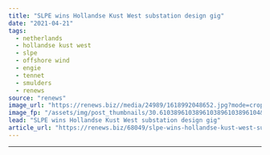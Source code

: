 ```yaml
---
title: "SLPE wins Hollandse Kust West substation design gig"
date: "2021-04-21"
tags: 
  - netherlands
  - hollandse kust west
  - slpe
  - offshore wind
  - engie
  - tennet
  - smulders
  - renews
source: "renews"
image_url: "https://renews.biz//media/24989/1618992048652.jpg?mode=crop&width=770&heightratio=0.6103896103896103896103896104&slimmage=true"
image_fp: "/assets/img/post_thumbnails/30.6103896103896103896103896104&slimmage=true"
lead: "SLPE wins Hollandse Kust West substation design gig"
article_url: "https://renews.biz/68049/slpe-wins-hollandse-kust-west-substation-design-gig/"
---
```


---

